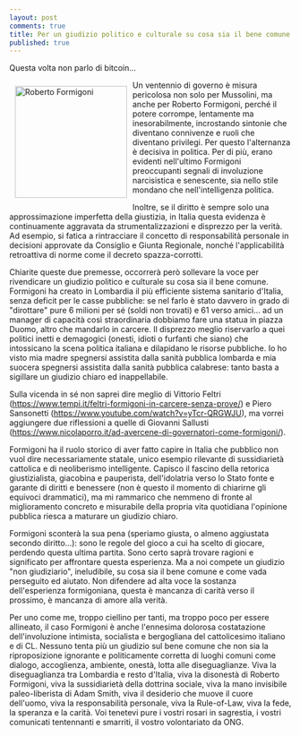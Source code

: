 ```yaml
---
layout: post
comments: true
title: Per un giudizio politico e culturale su cosa sia il bene comune
published: true
---
```


Questa volta non parlo di bitcoin…

<img src="https://cdn-images-1.medium.com/max/900/0*eW0GgVWafWyz6wAS" alt="Roberto Formigoni" width="200" align="left" hspace="10" vspace="10" />

Un ventennio di governo è misura pericolosa non solo per Mussolini, ma anche per Roberto Formigoni, perché il potere corrompe, lentamente ma inesorabilmente, incrostando sintonie che diventano connivenze e ruoli che diventano privilegi. Per questo l'alternanza è decisiva in politica. Per di più, erano evidenti nell'ultimo Formigoni preoccupanti segnali di involuzione narcisistica e senescente, sia nello stile mondano che nell'intelligenza politica.

Inoltre, se il diritto è sempre solo una approssimazione imperfetta della giustizia, in Italia questa evidenza è continuamente aggravata da strumentalizzazioni e disprezzo per la verità. Ad esempio, si fatica a rintracciare il concetto di responsabilità personale in decisioni approvate da Consiglio e Giunta Regionale, nonché l'applicabilità retroattiva di norme come il decreto spazza-corrotti.

Chiarite queste due premesse, occorrerà però sollevare la voce per rivendicare un giudizio politico e culturale su cosa sia il bene comune. Formigoni ha creato in Lombardia il più efficiente sistema sanitario d'Italia, senza deficit per le casse pubbliche: se nel farlo è stato davvero in grado di "dirottare" pure 6 milioni per sé (soldi non trovati) e 61 verso amici… ad un manager di capacità così straordinaria dobbiamo fare una statua in piazza Duomo, altro che mandarlo in carcere. Il disprezzo meglio riservarlo a quei politici inetti e demagogici (onesti, idioti o furfanti che siano) che intossicano la scena politica italiana e dilapidano le risorse pubbliche. Io ho visto mia madre spegnersi assistita dalla sanità pubblica lombarda e mia suocera spegnersi assistita dalla sanità pubblica calabrese: tanto basta a sigillare un giudizio chiaro ed inappellabile.

Sulla vicenda in sé non saprei dire meglio di Vittorio Feltri (<https://www.tempi.it/feltri-formigoni-in-carcere-senza-prove/>) e Piero Sansonetti (<https://www.youtube.com/watch?v=yTcr-QRGWJU>), ma vorrei aggiungere due riflessioni a quelle di Giovanni Sallusti (<https://www.nicolaporro.it/ad-avercene-di-governatori-come-formigoni/>).

Formigoni ha il ruolo storico di aver fatto capire in Italia che pubblico non vuol dire necessariamente statale, unico esempio rilevante di sussidiarietà cattolica e di neoliberismo intelligente. Capisco il fascino della retorica giustizialista, giacobina e pauperista, dell'idolatria verso lo Stato fonte e garante di diritti e benessere (non è questo il momento di chiarirne gli equivoci drammatici), ma mi rammarico che nemmeno di fronte al miglioramento concreto e misurabile della propria vita quotidiana l'opinione pubblica riesca a maturare un giudizio chiaro.

Formigoni sconterà la sua pena (speriamo giusta, o almeno aggiustata secondo diritto…): sono le regole del gioco a cui ha scelto di giocare, perdendo questa ultima partita. Sono certo saprà trovare ragioni e significato per affrontare questa esperienza. Ma a noi compete un giudizio "non giudiziario", ineludibile, su cosa sia il bene comune e come vada perseguito ed aiutato. Non difendere ad alta voce la sostanza dell'esperienza formigoniana, questa è mancanza di carità verso il prossimo, è mancanza di amore alla verità.

Per uno come me, troppo ciellino per tanti, ma troppo poco per essere allineato, il caso Formigoni è anche l'ennesima dolorosa costatazione dell'involuzione intimista, socialista e bergogliana del cattolicesimo italiano e di CL. Nessuno tenta più un giudizio sul bene comune che non sia la riproposizione ignorante e politicamente corretta di luoghi comuni come dialogo, accoglienza, ambiente, onestà, lotta alle diseguaglianze. Viva la diseguaglianza tra Lombardia e resto d'Italia, viva la disonestà di Roberto Formigoni, viva la sussidiarietà della dottrina sociale, viva la mano invisibile paleo-liberista di Adam Smith, viva il desiderio che muove il cuore dell'uomo, viva la responsabilità personale, viva la Rule-of-Law, viva la fede, la speranza e la carità. Voi tenetevi pure i vostri rosari in sagrestia, i vostri comunicati tentennanti e smarriti, il vostro volontariato da ONG.
